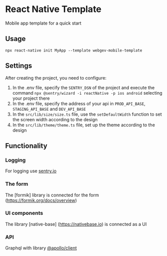 # React Native Template
Mobile app template for a quick start

## Usage
``` 
npx react-native init MyApp --template webgev-mobile-template
```

## Settings 
After creating the project, you need to configure:
1. In the .env file, specify the `SENTRY_DSN` of the project and execute the command `npx @sentry/wizard -i reactNative -p ios android` selecting your project there
2. In the .env file, specify the address of your api in `PROD_API_BASE`, `STAGING_API_BASE` and `DEV_API_BASE`
3. In the `src/lib/size/size.ts` file, use the `setDefaultWidth` function to set the screen width according to the design
4. In the `src/lib/theme/theme.ts` file, set up the theme according to the design


## Functionality

### Logging
For logging use [sentry.io](http://sentry.io)

### The form
The [formik] library is connected for the form (https://formik.org/docs/overview)

### UI components
The library [native-base] (https://nativebase.io) is connected as a UI

### API
Graphql with library [@apollo/client](https://www.apollographql.com/docs/react/)
